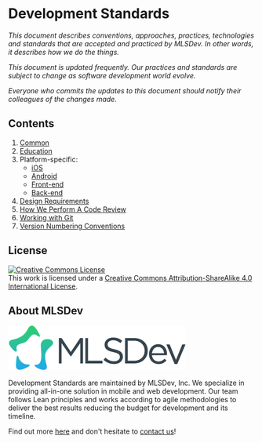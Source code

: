 # Development Standards

*This document describes conventions, approaches, practices, technologies and standards that are accepted and practiced by MLSDev. In other words, it describes how we do the things.*

*This document is updated frequently. Our practices and standards are subject to change as software development world evolve.*

*Everyone who commits the updates to this document should notify their colleagues of the changes made.*


## Contents

1. [Common](/common/common.md)
1. [Education](/common/education.md)
1. Platform-specific: 
    * [iOS](/platform/ios/ios.md)
    * [Android](/platform/android/android.md)
    * [Front-end](/platform/frontend/frontend.md)
    * [Back-end](/platform/backend/backend.md)
1. [Design Requirements](/common/design-requirements.md)
1. [How We Perform A Code Review](/common/code-review.md)
1. [Working with Git](/common/git.md)
1. [Version Numbering Conventions](/common/versioning.md)


## License

<a rel="license" href="http://creativecommons.org/licenses/by-sa/4.0/">
  <img alt="Creative Commons License" style="border-width:0" src="https://i.creativecommons.org/l/by-sa/4.0/88x31.png"/>
</a>
<br/>
This work is licensed under a <a rel="license" href="http://creativecommons.org/licenses/by-sa/4.0/">Creative Commons Attribution-ShareAlike 4.0 International License</a>.


## About MLSDev

[<img src="/mlsdev-logo.png" alt="MLSDev.com">][mlsdev]

Development Standards are maintained by MLSDev, Inc. We specialize in providing all-in-one solution in mobile and web development. Our team follows Lean principles and works according to agile methodologies to deliver the best results reducing the budget for development and its timeline. 

Find out more [here][mlsdev] and don't hesitate to [contact us][contact]!

[mlsdev]: http://mlsdev.com
[contact]: http://mlsdev.com/contact_us
